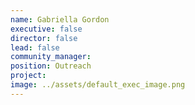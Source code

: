 ```yaml
---
name: Gabriella Gordon
executive: false
director: false
lead: false
community_manager:   
position: Outreach
project:  
image: ../assets/default_exec_image.png
---
```

